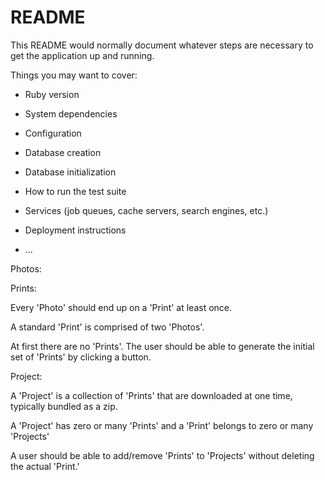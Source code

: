 # README

This README would normally document whatever steps are necessary to get the
application up and running.

Things you may want to cover:

* Ruby version

* System dependencies

* Configuration

* Database creation

* Database initialization

* How to run the test suite

* Services (job queues, cache servers, search engines, etc.)

* Deployment instructions

* ...


Photos:



Prints:

Every 'Photo' should end up on a 'Print' at least once.

A standard 'Print' is comprised of two 'Photos'.

At first there are no 'Prints'. The user should be able to generate the initial set of 'Prints' by clicking a button.


Project:

A 'Project' is a collection of 'Prints' that are downloaded at one time, typically bundled as a zip.

A 'Project' has zero or many 'Prints' and a 'Print' belongs to zero or many 'Projects'

A user should be able to add/remove 'Prints' to 'Projects' without deleting the actual 'Print.'

